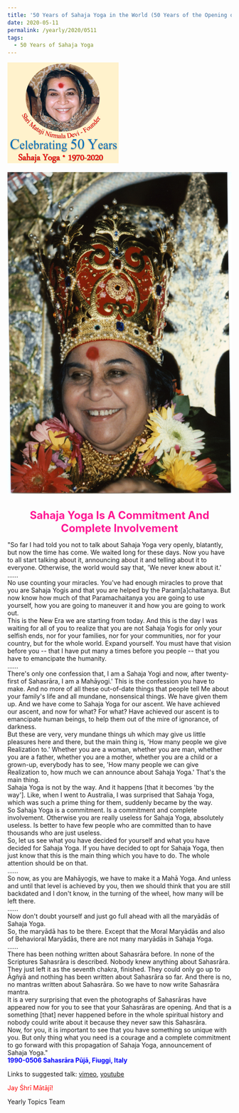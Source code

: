 ```yaml
---
title: '50 Years of Sahaja Yoga in the World (50 Years of the Opening of the Sahasrāra Chakra), Post 16'
date: 2020-05-11
permalink: /yearly/2020/0511
tags:
  - 50 Years of Sahaja Yoga
---
```


<div style="text-align: left"><img src="/images/Celebrating50YearsSahajaYoga.png" width="250" /></div><br>

<div style="text-align: center"><img src="/images/image438.png" /></div>

<br>
<p style="color:DeepPink; text-align:center">
<font size="+2"><b>Sahaja Yoga Is A Commitment And Complete Involvement</b><br></font>
</p>

<p>
"So far I had told you not to talk about Sahaja Yoga very openly, blatantly, but now the time has come. We waited long for these days. Now you have to all start talking about it, announcing about it and telling about it to everyone. Otherwise, the world would say that, 'We never knew about it.'<br>
......<br>
No use counting your miracles. You've had enough miracles to prove that you are Sahaja Yogis and that you are helped by the Param[a]chaitanya. But now know how much of that Paramachaitanya you are going to use yourself, how you are going to maneuver it and how you are going to work out.<br>
This is the New Era we are starting from today. And this is the day I was waiting for all of you to realize that you are not Sahaja Yogis for only your selfish ends, nor for your families, nor for your communities, nor for your country, but for the whole world. Expand yourself. You must have that vision before you -- that I have put many a times before you people -- that you have to emancipate the humanity.<br>
......<br>
There's only one confession that, I am a Sahaja Yogi and now, after twenty-first of Sahasrāra, I am a Mahāyogi.' This is the confession you have to make. And no more of all these out-of-date things that people tell Me about your family's life and all mundane, nonsensical things. We have given them up. And we have come to Sahaja Yoga for our ascent. We have achieved our ascent, and now for what? For what? Have achieved our ascent is to emancipate human beings, to help them out of the mire of ignorance, of darkness.<br>
But these are very, very mundane things uh which may give us little pleasures here and there, but the main thing is, 'How many people we give Realization to.' Whether you are a woman, whether you are man, whether you are a father, whether you are a mother, whether you are a child or a grown-up, everybody has to see, 'How many people we can give Realization to, how much we can announce about Sahaja Yoga.' That's the main thing.<br>
Sahaja Yoga is not by the way. And it happens [that it becomes 'by the way']. Like, when I went to Australia, I was surprised that Sahaja Yoga, which was such a prime thing for them, suddenly became by the way.<br>
So Sahaja Yoga is a commitment. Is a commitment and complete involvement. Otherwise you are really useless for Sahaja Yoga, absolutely useless. Is better to have few people who are committed than to have thousands who are just useless.<br>
So, let us see what you have decided for yourself and what you have decided for Sahaja Yoga. If you have decided to opt for Sahaja Yoga, then just know that this is the main thing which you have to do. The whole attention should be on that.<br> 
......<br>
So now, as you are Mahāyogis, we have to make it a Mahā Yoga. And unless and until that level is achieved by you, then we should think that you are still backdated and I don't know, in the turning of the wheel, how many will be left there.<br>
......<br>
Now don't doubt yourself and just go full ahead with all the maryādās of Sahaja Yoga.<br> 
So, the maryādā has to be there. Except that the Moral Maryādās and also of Behavioral Maryādās, there are not many maryādās in Sahaja Yoga.<br>
......<br>
There has been nothing written about Sahasrāra before. In none of the Scriptures Sahasrāra is described. Nobody knew anything about Sahasrāra. They just left it as the seventh chakra, finished. They could only go up to Āgñyā and nothing has been written about Sahasrāra so far. And there is no, no mantras written about Sahasrāra. So we have to now write Sahasrāra mantra.<br> 
It is a very surprising that even the photographs of Sahasrāras have appeared now for you to see that your Sahasrāras are opening. And that is a something [that] never happened before in the whole spiritual history and nobody could write about it because they never saw this Sahasrāra.<br> 
Now, for you, it is important to see that you have something so unique with you. But only thing what you need is a courage and a complete commitment to go forward with this propagation of Sahaja Yoga, announcement of Sahaja Yoga."<br>
<font color="blue"><b>1990-0506 Sahasrāra Pūjā, Fiuggi, Italy</b></font><br>
</p>

Links to suggested talk: <a href="https://vimeo.com/23125872"> vimeo</a>, <a href="https://www.youtube.com/watch?v=BHeMeo0tcT0"> youtube</a><br>

<p style="color:red;">Jay Śhrī Mātājī!<br></p>

Yearly Topics Team